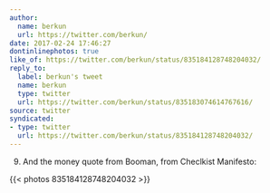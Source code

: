 ```yaml
---
author:
  name: berkun
  url: https://twitter.com/berkun/
date: 2017-02-24 17:46:27
dontinlinephotos: true
like_of: https://twitter.com/berkun/status/835184128748204032/
reply_to:
  label: berkun's tweet
  name: berkun
  type: twitter
  url: https://twitter.com/berkun/status/835183074614767616/
source: twitter
syndicated:
- type: twitter
  url: https://twitter.com/berkun/status/835184128748204032/
---
```


9. And the money quote from Booman, from Checlkist Manifesto: 

{{< photos 835184128748204032 >}}